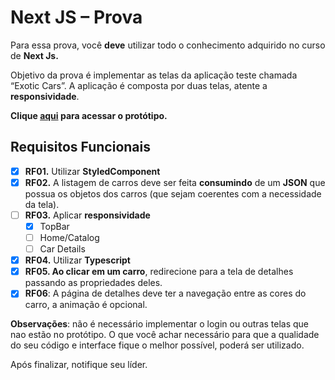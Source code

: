 # Next JS – Prova

Para essa prova, você **deve** utilizar todo o conhecimento adquirido no curso de **Next Js.**

Objetivo da prova é implementar as telas da aplicação teste chamada “Exotic Cars”. A aplicação é composta por duas
telas, atente a **responsividade**.

**Clique [aqui](https://xd.adobe.com/view/699a6983-35c7-4662-bc81-5c626742102d-3cc9/) para acessar o protótipo.**

## **Requisitos Funcionais**

- [X]  **RF01.** Utilizar **StyledComponent**
- [X]  **RF02.** A listagem de carros deve ser feita **consumindo** de um **JSON** que possua os objetos dos carros (que
  sejam coerentes com a necessidade da tela).
- [ ]  **RF03.** Aplicar **responsividade**
   - [X] TopBar
   - [ ] Home/Catalog
   - [ ] Car Details
- [X]  **RF04.** Utilizar **Typescript**
- [X]  **RF05. Ao clicar em um carro**, redirecione para a tela de detalhes passando as propriedades deles.
- [X]  **RF06**: A página de detalhes deve ter a navegação entre as cores do carro, a animação é opcional.

**Observações**: não é necessário implementar o login ou outras telas que nao estão no protótipo. O que você achar necessário para que a qualidade do seu código e interface fique o melhor possível, poderá ser utilizado.

Após finalizar, notifique seu líder.